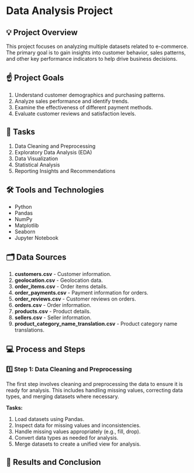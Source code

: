 # Data Analysis Project

## 💡 Project Overview

This project focuses on analyzing multiple datasets related to e-commerce. The primary goal is to gain insights into customer behavior, sales patterns, and other key performance indicators to help drive business decisions.

## ☝️ Project Goals

1. Understand customer demographics and purchasing patterns.
2. Analyze sales performance and identify trends.
3. Examine the effectiveness of different payment methods.
4. Evaluate customer reviews and satisfaction levels.

## 💼 Tasks

1. Data Cleaning and Preprocessing
2. Exploratory Data Analysis (EDA)
3. Data Visualization
4. Statistical Analysis
5. Reporting Insights and Recommendations

## 🛠️ Tools and Technologies

- Python
- Pandas
- NumPy
- Matplotlib
- Seaborn
- Jupyter Notebook

## 🗂️ Data Sources

1. **customers.csv** - Customer information.
2. **geolocation.csv** - Geolocation data.
3. **order_items.csv** - Order items details.
4. **order_payments.csv** - Payment information for orders.
5. **order_reviews.csv** - Customer reviews on orders.
6. **orders.csv** - Order information.
7. **products.csv** - Product details.
8. **sellers.csv** - Seller information.
9. **product_category_name_translation.csv** - Product category name translations.

## 💻 Process and Steps

### 1️⃣ Step 1: Data Cleaning and Preprocessing

The first step involves cleaning and preprocessing the data to ensure it is ready for analysis. This includes handling missing values, correcting data types, and merging datasets where necessary.

**Tasks:**
1. Load datasets using Pandas.
2. Inspect data for missing values and inconsistencies.
3. Handle missing values appropriately (e.g., fill, drop).
4. Convert data types as needed for analysis.
5. Merge datasets to create a unified view for analysis.

## 🌿 Results and Conclusion
